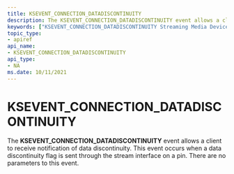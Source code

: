 ```yaml
---
title: KSEVENT_CONNECTION_DATADISCONTINUITY
description: The KSEVENT_CONNECTION_DATADISCONTINUITY event allows a client to receive notification of data discontinuity. This event occurs when a data discontinuity flag is sent through the stream interface on a pin. There are no parameters to this event.
keywords: ["KSEVENT_CONNECTION_DATADISCONTINUITY Streaming Media Devices"]
topic_type:
- apiref
api_name:
- KSEVENT_CONNECTION_DATADISCONTINUITY
api_type:
- NA
ms.date: 10/11/2021
---
```


# KSEVENT_CONNECTION_DATADISCONTINUITY

The **KSEVENT_CONNECTION_DATADISCONTINUITY** event allows a client to receive notification of data discontinuity. This event occurs when a data discontinuity flag is sent through the stream interface on a pin. There are no parameters to this event.
